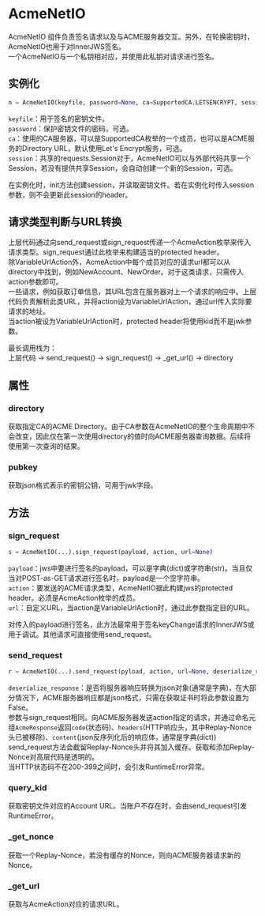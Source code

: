 # AcmeNetIO

AcmeNetIO 组件负责签名请求以及与ACME服务器交互。另外，在轮换密钥时，AcmeNetIO也用于对InnerJWS签名。<br>
一个AcmeNetIO与一个私钥相对应，并使用此私钥对请求进行签名。<br>

## 实例化

```python
n = AcmeNetIO(keyfile, password=None, ca=SupportedCA.LETSENCRYPT, session=None)
```

`keyfile`：用于签名的密钥文件。<br>
`password`：保护密钥文件的密码，可选。<br>
`ca`：使用的CA服务器，可以是SupportedCA枚举的一个成员，也可以是ACME服务的Directory URL，默认使用Let's Encrypt服务，可选。<br>
`session`：共享的requests.Session对于，AcmeNetIO可以与外部代码共享一个Session，若没有提供共享Session，会自动创建一个新的Session，可选。

在实例化时，init方法创建session，并读取密钥文件。若在实例化时传入session参数，则不会更新此session的header。

## 请求类型判断与URL转换

上层代码通过向send_request或sign_request传递一个AcmeAction枚举来传入请求类型。sign_request通过此枚举来构建适当的protected header。<br>
除VariableUrlAction外，AcmeAction中每个成员对应的请求url都可以从directory中找到，例如NewAccount、NewOrder。对于这类请求，只需传入action参数即可。<br>
一些请求，例如获取订单信息，其URL包含在服务器对上一个请求的响应中。上层代码负责解析此类URL，并将action设为VariableUrlAction，通过url传入实际要请求的地址。<br>
当action被设为VariableUrlAction时，protected header将使用kid而不是jwk参数。

最长调用栈为：<br>
上层代码 -> send_request() -> sign_request() -> \_get\_url() -> directory

## 属性

### directory

获取指定CA的ACME Directory。由于CA参数在AcmeNetIO的整个生命周期中不会改变，因此仅在第一次使用directory的值时向ACME服务器查询数据。后续将使用第一次查询的结果。

### pubkey

获取json格式表示的密钥公钥，可用于jwk字段。

## 方法

### sign_request

```python
s = AcmeNetIO(...).sign_request(payload, action, url=None)
```

`payload`：jws中要进行签名的payload，可以是字典(dict)或字符串(str)。当且仅当对POST-as-GET请求进行签名时，payload是一个空字符串。<br>
`action`：要发送的ACME请求类型，AcmeNetIO据此构建jws的protected header。必须是AcmeAction枚举的成员。<br>
`url`：自定义URL，当action是VariableUrlAction时，通过此参数指定目的URL。

对传入的payload进行签名，此方法最常用于签名keyChange请求的InnerJWS或用于调试。其他请求可直接使用send_request。

### send_request

```python
r = AcmeNetIO(...).send_request(pyload, action, url=None, deserialize_response=True)
```

`deserialize_response`：是否将服务器响应转换为json对象(通常是字典)，在大部分情况下，ACME服务器响应都是json格式，只需在获取证书时将此参数设置为False。<br>
参数与sign_request相同。向ACME服务器发送action指定的请求，并通过命名元组`AcmeResponse`返回`code`(状态码)、`headers`(HTTP响应头，其中Replay-Nonce头已被移除)、`content`(json反序列化后的响应体，通常是字典(dict))<br>
send_request方法会截留Replay-Nonce头并将其加入缓存。获取和添加Replay-Nonce对高层代码是透明的。<br>
当HTTP状态码不在200-399之间时，会引发RuntimeError异常。

### query_kid

获取密钥文件对应的Account URL。当账户不存在时，会由send_request引发RuntimeError。

### \_get\_nonce

获取一个Replay-Nonce，若没有缓存的Nonce，则向ACME服务器请求新的Nonce。

### \_get\_url

获取与AcmeAction对应的请求URL。
